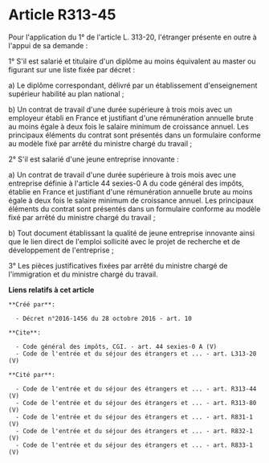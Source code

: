 # Article R313-45

Pour l'application du 1° de l'article L. 313-20, l'étranger présente en outre à l'appui de sa demande : 

1° S'il est salarié et titulaire d'un diplôme au moins équivalent au master ou figurant sur une liste fixée par décret : 

a) Le diplôme correspondant, délivré par un établissement d'enseignement supérieur habilité au plan national ; 

b) Un contrat de travail d'une durée supérieure à trois mois avec un employeur établi en France et justifiant d'une
rémunération annuelle brute au moins égale à deux fois le salaire minimum de croissance annuel. Les principaux éléments du
contrat sont présentés dans un formulaire conforme au modèle fixé par arrêté du ministre chargé du travail ; 

2° S'il est salarié d'une jeune entreprise innovante : 

a) Un contrat de travail d'une durée supérieure à trois mois avec une entreprise définie à l'article 44 sexies-0 A du code
général des impôts, établie en France et justifiant d'une rémunération annuelle brute au moins égale à deux fois le salaire
minimum de croissance annuel. Les principaux éléments du contrat sont présentés dans un formulaire conforme au modèle fixé
par arrêté du ministre chargé du travail ; 

b) Tout document établissant la qualité de jeune entreprise innovante ainsi que le lien direct de l'emploi sollicité avec le
projet de recherche et de développement de l'entreprise ; 

3° Les pièces justificatives fixées par arrêté du ministre chargé de l'immigration et du ministre chargé du travail.

**Liens relatifs à cet article**

	**Créé par**:

	  - Décret n°2016-1456 du 28 octobre 2016 - art. 10

	**Cite**:

	  - Code général des impôts, CGI. - art. 44 sexies-0 A (V)
	  - Code de l'entrée et du séjour des étrangers et ... - art. L313-20 (V)

	**Cité par**:

	  - Code de l'entrée et du séjour des étrangers et ... - art. R313-44 (V)
	  - Code de l'entrée et du séjour des étrangers et ... - art. R313-80 (V)
	  - Code de l'entrée et du séjour des étrangers et ... - art. R831-1 (V)
	  - Code de l'entrée et du séjour des étrangers et ... - art. R832-1 (V)
	  - Code de l'entrée et du séjour des étrangers et ... - art. R833-1 (V)
